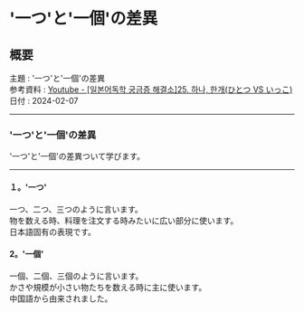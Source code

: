 # '一つ'と'一個'の差異

## 概要

主題 : '一つ'と'一個'の差異<br>
参考資料 : [Youtube - [일본어독학 궁금증 해결소]25. 하나, 한개(ひとつ VS いっこ) ](https://youtu.be/2p7HGRciFio?si=O425wX3RHsNlva_l)<br>
日付 : 2024-02-07<br>

---

### '一つ'と'一個'の差異

'一つ'と'一個'の差異ついて学びます。<br>

---

#### １。'一つ'

一つ、二つ、三つのように言います。<br>
物を数える時、料理を注文する時みたいに広い部分に使います。<br>
日本語固有の表現です。<br>

#### 2。'一個'

一個、二個、三個のように言います。<br>
かさや規模が小さい物たちを数える時に主に使います。<br>
中国語から由来されました。<br>
